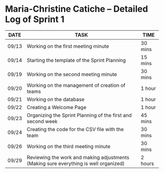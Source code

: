 # Maria-Christine Catiche – Detailed Log of Sprint 1

| DATE   | TASK                                                 | TIME     |
|--------|------------------------------------------------------|----------|
| 09/13  | Working on the first meeting minute                  | 30 mins  |
| 09/14  | Starting the template of the Sprint Planning          | 15 mins  |
| 09/19  | Working on the second meeting minute                 | 30 mins  |
| 09/20  | Working on the management of creation of teams       | 1 hour   |
| 09/21  | Working on the database                              | 1 hour   |
| 09/22  | Creating a Welcome Page                              | 1 hour   |
| 09/23  | Organizing the Sprint Planning of the first and second week     | 45 mins  |
| 09/24  | Creating the code for the CSV file with the team     | 30 mins  |
| 09/26  | Working on the third meeting minute                  | 30 mins  |
| 09/29  | Reviewing the work and making adjustments (Making sure everything is well organized)           | 2 hours  |

